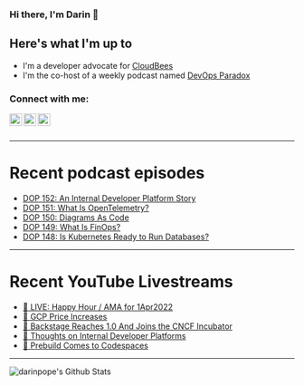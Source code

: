 ### Hi there, I'm Darin 👋

## Here's what I'm up to
- I'm a developer advocate for [CloudBees][cloudbees-website]
- I'm the co-host of a weekly podcast named [DevOps Paradox][dop-website]

### Connect with me:

[<img align="left" alt="darinpope | Twitter" width="22px" src="https://cdn.jsdelivr.net/npm/simple-icons@v3/icons/twitter.svg" />][twitter]
[<img align="left" alt="darinpope | LinkedIn" width="22px" src="https://cdn.jsdelivr.net/npm/simple-icons@v3/icons/linkedin.svg" />][linkedin]
[<img align="left" alt="darinpope | Instagram" width="22px" src="https://cdn.jsdelivr.net/npm/simple-icons@v3/icons/instagram.svg" />][instagram]

<br />
<br />

---

# Recent podcast episodes
<!-- BLOG-POST-LIST:START -->
- [DOP 152: An Internal Developer Platform Story](https://www.devopsparadox.com/episodes/an-internal-developer-platform-story-152/)
- [DOP 151: What Is OpenTelemetry?](https://www.devopsparadox.com/episodes/what-is-opentelemetry-151/)
- [DOP 150: Diagrams As Code](https://www.devopsparadox.com/episodes/diagrams-as-code-150/)
- [DOP 149: What Is FinOps?](https://www.devopsparadox.com/episodes/what-is-finops-149/)
- [DOP 148: Is Kubernetes Ready to Run Databases?](https://www.devopsparadox.com/episodes/is-kubernetes-ready-to-run-databases-148/)
<!-- BLOG-POST-LIST:END -->

---

# Recent YouTube Livestreams
<!-- YOUTUBE:START -->
- [🔴 LIVE: Happy Hour / AMA for 1Apr2022](https://www.youtube.com/watch?v=aAtvVXftw4o)
- [🔴 GCP Price Increases](https://www.youtube.com/watch?v=YLUx-9vukBI)
- [🔴 Backstage Reaches 1.0 And Joins the CNCF Incubator](https://www.youtube.com/watch?v=nl4JFeUW7DU)
- [🔴 Thoughts on Internal Developer Platforms](https://www.youtube.com/watch?v=ffu7tGtjevU)
- [🔴 Prebuild Comes to Codespaces](https://www.youtube.com/watch?v=GEh-akb2xZ0)
<!-- YOUTUBE:END -->

---

<img align="left" alt="darinpope's Github Stats" src="https://github-readme-stats.codestackr.vercel.app/api?username=darinpope&show_icons=true&hide_border=true" />


[website]: https://www.darinpope.com/
[twitter]: https://twitter.com/darinpope
[youtube]: https://youtube.com/darinpope
[instagram]: https://instagram.com/darinpope
[linkedin]: https://linkedin.com/in/darinpope
[cloudbees-website]: https://www.cloudbees.com/
[dop-website]: https://www.devopsparadox.com/

<!--
**darinpope/darinpope** is a ✨ _special_ ✨ repository because its `README.md` (this file) appears on your GitHub profile.

Here are some ideas to get you started:

- 🔭 I’m currently working on ...
- 🌱 I’m currently learning ...
- 👯 I’m looking to collaborate on ...
- 🤔 I’m looking for help with ...
- 💬 Ask me about ...
- 📫 How to reach me: ...
- 😄 Pronouns: ...
- ⚡ Fun fact: ...
-->

